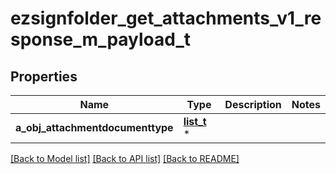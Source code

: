 # ezsignfolder_get_attachments_v1_response_m_payload_t

## Properties
Name | Type | Description | Notes
------------ | ------------- | ------------- | -------------
**a_obj_attachmentdocumenttype** | [**list_t**](custom_attachmentdocumenttype_response.md) \* |  | 

[[Back to Model list]](../README.md#documentation-for-models) [[Back to API list]](../README.md#documentation-for-api-endpoints) [[Back to README]](../README.md)


